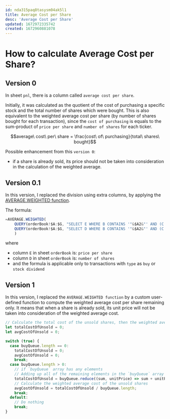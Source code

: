 ```yaml
---
id: nda315paq8tasysm04ak5l1
title: Average Cost per Share
desc: 'Average Cost per Share'
updated: 1672972335742
created: 1672960881078
---
```

# How to calculate Average Cost per Share?

## Version 0

In sheet `pnl`, there is a column called `average cost per share`.

Initially, it was calculated as the quotient of the cost of purchasing a specific stock and the total number of shares which were bought. This is also equivalent to the weighted average cost per share (by number of shares bought for each transaction), since the `cost of purchasing` is equals to the sum-product of `price per share` and `number of shares` for each ticker.

$$average\ cost\ per\ share = \frac{cost\ of\ purchasing}{total\ shares\ bought}$$

Possible enhancement from this `version 0`:
- if a share is already sold, its price should not be taken into consideration in the calculation of the weighted average.

## Version 0.1

In this version, I replaced the division using extra columns, by applying the [AVERAGE.WEIGHTED function](https://support.google.com/docs/answer/9084098?hl=en).

The formula:
```javascript
=AVERAGE.WEIGHTED(
    QUERY(orderBook!$A:$G, "SELECT E WHERE B CONTAINS '"&$A2&"' AND (C LIKE 'buy' OR C LIKE 'stock dividend') LABEL E ''"), 
    QUERY(orderBook!$A:$G, "SELECT D WHERE B CONTAINS '"&$A2&"' AND (C LIKE 'buy' OR C LIKE 'stock dividend') LABEL D ''")
    )
```

where
- column `E` in sheet `orderBook` is: `price per share`
- column `D` in sheet `orderBook` is: `number of shares`
- and the formula is applicable only to transactions with `type` as `buy` or `stock dividend`

## Version 1

In this version, I replaced the `AVERAGE.WEIGHTED function` by a custom user-defined function to compute the weighted average cost per share remaining only. It means that when a share is already sold, its unit price will not be taken into consideration of the weighted average cost.

```javascript
// Calculate the total cost of the unsold shares, then the weighted average cost of unsold
let totalCostOfUnsold = 0;
let avgCostOfUnsold = 0;

switch (true) {
  case buyQueue.length == 0:
    totalCostOfUnsold = 0;
    avgCostOfUnsold = 0;
    break;
  case buyQueue.length > 0:
    // if `buyQueue` array has any elements
    // Adding up all of the remaining elements in the `buyQueue` array and returning the total cost of the unsold shares
    totalCostOfUnsold = buyQueue.reduce((sum, unitPrice) => sum + unitPrice, 0);
    // Calculate the weighted average cost of the unsold shares
    avgCostOfUnsold = totalCostOfUnsold / buyQueue.length;
    break;
  default: 
    // Do nothing
    break;
}
```